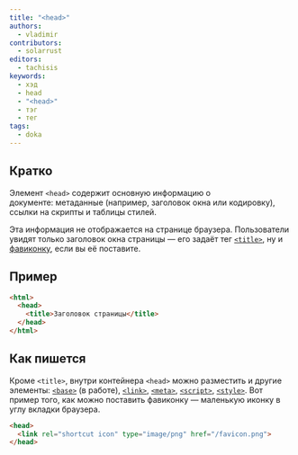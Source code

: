 ```yaml
---
title: "<head>"
authors:
  - vladimir
contributors:
  - solarrust
editors:
  - tachisis
keywords:
  - хэд
  - head
  - "<head>"
  - тэг
  - тег
tags:
  - doka
---
```


## Кратко

Элемент `<head>` содержит основную информацию о документе: метаданные (например, заголовок окна или кодировку), ссылки на скрипты и таблицы стилей.

Эта информация не отображается на странице браузера. Пользователи увидят только заголовок окна страницы — его задаёт тег [`<title>`](/html/title), ну и [фавиконку](https://ru.wikipedia.org/wiki/Favicon), если вы её поставите.

## Пример

```html
<html>
  <head>
    <title>Заголовок страницы</title>
  </head>
</html>
```

## Как пишется

Кроме `<title>`, внутри контейнера `<head>` можно разместить и другие элементы: [`<base>`](/html/base) (в работе), [`<link>`](/html/link), [`<meta>`](/html/meta), [`<script>`](/html/script), [`<style>`](/html/style). Вот пример того, как можно поставить фавиконку — маленькую иконку в углу вкладки браузера.

```html
<head>
  <link rel="shortcut icon" type="image/png" href="/favicon.png">
</head>
```
